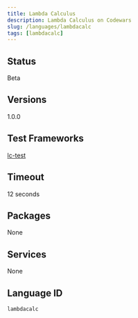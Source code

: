```yaml
---
title: Lambda Calculus
description: Lambda Calculus on Codewars
slug: /languages/lambdacalc
tags: [lambdacalc]
---
```



## Status

Beta

## Versions

1.0.0

## Test Frameworks

[lc-test](/languages/lambdacalc/lc-test/)

## Timeout

12 seconds

## Packages

None

## Services

None

## Language ID

`lambdacalc`
